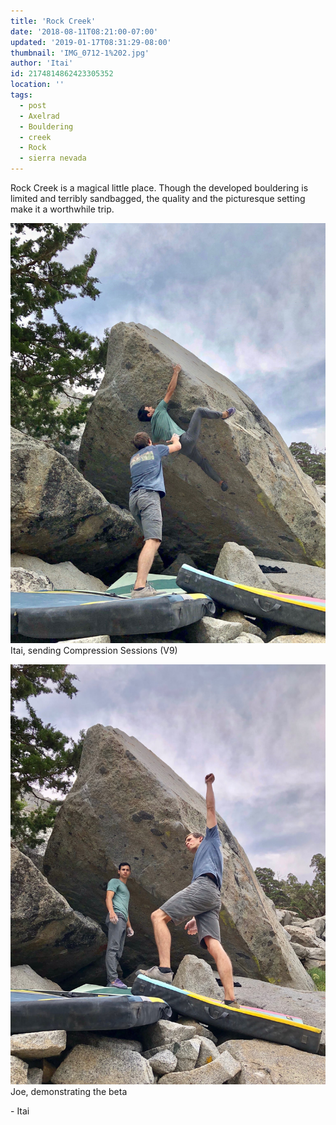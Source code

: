 ```yaml
---
title: 'Rock Creek'
date: '2018-08-11T08:21:00-07:00'
updated: '2019-01-17T08:31:29-08:00'
thumbnail: 'IMG_0712-1%202.jpg'
author: 'Itai'
id: 2174814862423305352
location: ''
tags:
  - post
  - Axelrad
  - Bouldering
  - creek
  - Rock
  - sierra nevada
---
```

Rock Creek is a magical little place. Though the developed bouldering is limited and terribly sandbagged, the quality and the picturesque setting make it a worthwhile trip.

![image alt](/images/IMG_0712-1%202.jpg)Itai, sending Compression Sessions (V9)

![image alt](/images/IMG_0711.jpg)Joe, demonstrating the beta

 \- Itai

